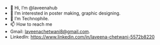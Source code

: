 - 👋 Hi, I’m @laveenahub
- 👀 I’m interested in poster making, graphic designing.
- 🌱 I’m Technophile.
- 📫 How to reach me
-  Gmail: laveenachetwani8@gmail.com.
-  LinkedIn: https://www.linkedin.com/in/laveena-chetwani-5572b8220

<!---
laveenahub/laveenahub is a ✨ special ✨ repository because its `README.md` (this file) appears on your GitHub profile.
You can click the Preview link to take a look at your changes.
--->
